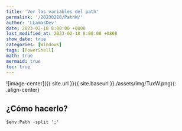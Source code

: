 ```yaml
---
title: 'Ver las variables del path'
permalink: '/20230218/PathW/'
author: 'LLamasDev'
date: 2023-02-18 8:00:00 +0800
last_modified_at: 2023-02-18 8:00:00 +0800
show_date: true
categories: [Windows]
tags: [PowerShell]
math: true
mermaid: true
toc: true
---
```


![image-center]({{ site.url }}{{ site.baseurl }}./assets/img/TuxW.png){: .align-center}

## ¿Cómo hacerlo?

```console
$env:Path -split ';'
```